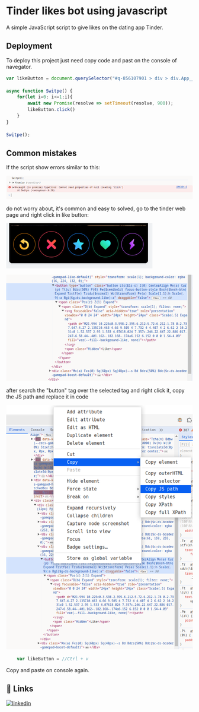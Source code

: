 
# Tinder likes bot using javascript

A simple JavaScript script to give likes on the dating app Tinder.

## Deployment

To deploy this project just need copy code and past on the console of navegator.

```JavaScript
var likeButton = document.querySelector("#q-856107901 > div > div.App__body.H\\(100\\%\\).Pos\\(r\\).Z\\(0\\) > div > main > div.H\\(100\\%\\) > div > div > div.Mt\\(a\\).Px\\(4px\\)--s.Pos\\(r\\).Expand.H\\(--recs-card-height\\)--ml.Maw\\(--recs-card-width\\)--ml > div.recsCardboard__cardsContainer.H\\(100\\%\\).Pos\\(r\\).Z\\(1\\) > div > div.Pos\\(a\\).B\\(0\\).Iso\\(i\\).W\\(100\\%\\).Start\\(0\\).End\\(0\\) > div > div.Mx\\(a\\).Fxs\\(0\\).Sq\\(70px\\).Sq\\(60px\\)--s.Bd.Bdrs\\(50\\%\\).Bdc\\(\\$c-ds-border-gamepad-like-default\\) > button")

async function Switpe() {
    for(let i=0; i<=1;i){
        await new Promise(resolve => setTimeout(resolve, 900));
        likeButton.click()
    }
}

Switpe();
```

## Common mistakes

If the script show errors similar to this:


![Tinder Buttons Screenshot](./screenshots/mistake-1.png)

do not worry about, it's common and easy to solved, go to the tinder web page and right click in like button:


![Tinder Buttons Screenshot](./screenshots/tinderButtons.png)

![Button Inspect Screenshot](./screenshots/button-inspect.png)

after search the "button" tag over the selected tag and right click it, copy the JS path and replace it in code

![Button Inspect Screenshot](./screenshots/button-js-path.png)
```JavaScript
    var likeButton = //Ctrl + v
```

Copy and paste on console again.

## 🔗 Links
[![linkedin](https://img.shields.io/badge/linkedin-0A66C2?style=for-the-badge&logo=linkedin&logoColor=white)](https://www.linkedin.com/in/alberto-vgs/)